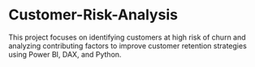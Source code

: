 # Customer-Risk-Analysis
This project focuses on identifying customers at high risk of churn and analyzing contributing factors to improve customer retention strategies using Power BI, DAX, and Python.
